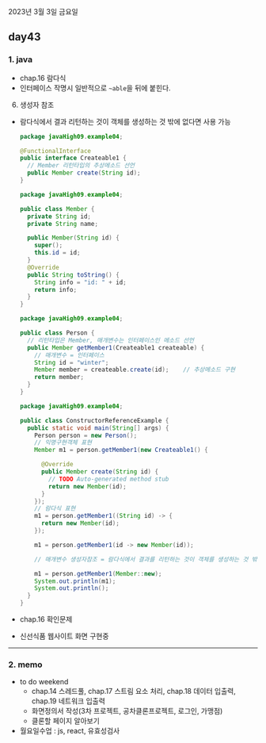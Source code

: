 2023년 3월 3일 금요일

## day43

### 1. java

- chap.16 람다식
- 인터페이스 작명시 일반적으로 `~able`을 뒤에 붙힌다.

6. 생성자 참조

- 람다식에서 결과 리턴하는 것이 객체를 생성하는 것 밖에 없다면 사용 가능

  ```java
  package javaHigh09.example04;

  @FunctionalInterface
  public interface Createable1 {
    // Member 리턴타입의 추상메소드 선언
    public Member create(String id);
  }
  ```

  ```java
  package javaHigh09.example04;

  public class Member {
    private String id;
    private String name;

    public Member(String id) {
      super();
      this.id = id;
    }
    @Override
    public String toString() {
      String info = "id: " + id;
      return info;
    }
  }
  ```

  ```java
  package javaHigh09.example04;

  public class Person {
    // 리턴타입은 Member, 매개변수는 인터페이스인 메소드 선언
    public Member getMember1(Createable1 createable) {
      // 매개변수 = 인터페이스
      String id = "winter";
      Member member = createable.create(id);	// 추상메소드 구현
      return member;
    }
  }
  ```

  ```java
  package javaHigh09.example04;

  public class ConstructorReferenceExample {
    public static void main(String[] args) {
      Person person = new Person();
      // 익명구현객체 표현
      Member m1 = person.getMember1(new Createable1() {

        @Override
        public Member create(String id) {
          // TODO Auto-generated method stub
          return new Member(id);
        }
      });
      // 람다식 표현
      m1 = person.getMember1((String id) -> {
        return new Member(id);
      });

      m1 = person.getMember1(id -> new Member(id));

      // 매개변수 생성자참조 = 람다식에서 결과를 리턴하는 것이 객체를 생성하는 것 밖에 없다면 사용 가능

      m1 = person.getMember1(Member::new);
      System.out.println(m1);
      System.out.println();
    }
  }
  ```

- chap.16 확인문제
- 신선식품 웹사이트 화면 구현중

---

### 2. memo

- to do weekend
  - chap.14 스레드풀, chap.17 스트림 요소 처리, chap.18 데이터 입출력, chap.19 네트워크 입출력
  - 화면정의서 작성(3차 프로젝트, 공차클론프로젝트, 로그인, 가맹점)
  - 클론할 페이지 알아보기
- 월요일수업 : js, react, 유효성검사
